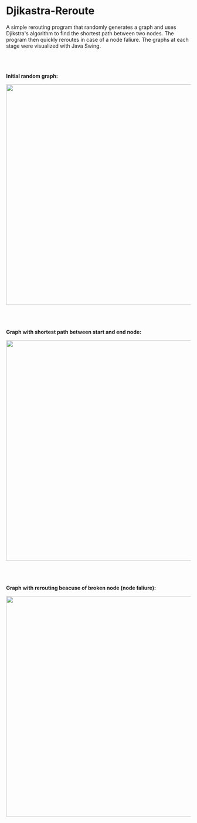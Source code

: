 # Djikastra-Reroute
A simple rerouting program that randomly generates a graph and uses Djikstra's algorithm to find the shortest path 
between two nodes. The program then quickly reroutes in case of a node faliure. The graphs at each stage were visualized with Java Swing.

</br></br></br>
**Initial random graph:**

<img src="https://github.com/ad8454/Djikastra-Reroute/blob/master/reroute1.JPG" width="600">


</br></br></br>
**Graph with shortest path between start and end node:**

<img src="https://github.com/ad8454/Djikastra-Reroute/blob/master/reroute2.JPG" width="600">


</br></br></br>
**Graph with rerouting beacuse of broken node (node faliure):**

<img src="https://github.com/ad8454/Djikastra-Reroute/blob/master/reroute3.JPG" width="600">
